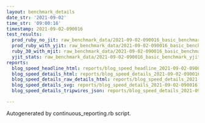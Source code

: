 ```yaml
---
layout: benchmark_details
date_str: '2021-09-02'
time_str: '09:00:16'
timestamp: 2021-09-02-090016
test_results:
  prod_ruby_no_jit: raw_benchmark_data/2021-09-02-090016_basic_benchmark_prod_ruby_no_jit.json
  prod_ruby_with_yjit: raw_benchmark_data/2021-09-02-090016_basic_benchmark_prod_ruby_with_yjit.json
  ruby_30_with_mjit: raw_benchmark_data/2021-09-02-090016_basic_benchmark_ruby_30_with_mjit.json
  yjit_stats: raw_benchmark_data/2021-09-02-090016_basic_benchmark_yjit_stats.json
reports:
  blog_speed_headline_html: reports/blog_speed_headline_2021-09-02-090016.html
  blog_speed_details_html: reports/blog_speed_details_2021-09-02-090016.html
  blog_speed_details_raw_details_html: reports/blog_speed_details_2021-09-02-090016.raw_details.html
  blog_speed_details_svg: reports/blog_speed_details_2021-09-02-090016.svg
  blog_speed_details_tripwires_json: reports/blog_speed_details_2021-09-02-090016.tripwires.json

---
```

Autogenerated by continuous_reporting.rb script.
